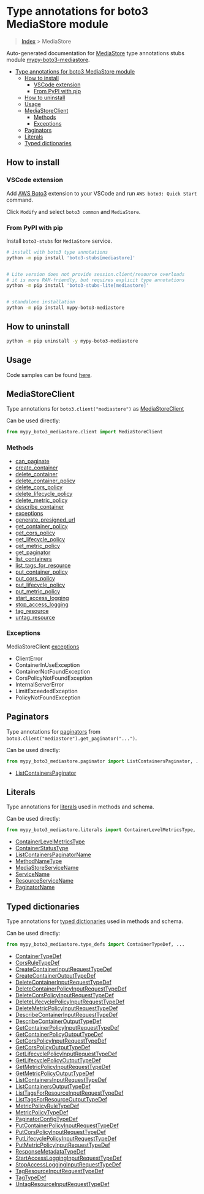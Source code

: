 <a id="type-annotations-for-boto3-mediastore-module"></a>

# Type annotations for boto3 MediaStore module

> [Index](../README.md) > MediaStore

Auto-generated documentation for
[MediaStore](https://boto3.amazonaws.com/v1/documentation/api/latest/reference/services/mediastore.html#MediaStore)
type annotations stubs module
[mypy-boto3-mediastore](https://pypi.org/project/mypy-boto3-mediastore/).

- [Type annotations for boto3 MediaStore module](#type-annotations-for-boto3-mediastore-module)
  - [How to install](#how-to-install)
    - [VSCode extension](#vscode-extension)
    - [From PyPI with pip](#from-pypi-with-pip)
  - [How to uninstall](#how-to-uninstall)
  - [Usage](#usage)
  - [MediaStoreClient](#mediastoreclient)
    - [Methods](#methods)
    - [Exceptions](#exceptions)
  - [Paginators](#paginators)
  - [Literals](#literals)
  - [Typed dictionaries](#typed-dictionaries)

<a id="how-to-install"></a>

## How to install

<a id="vscode-extension"></a>

### VSCode extension

Add
[AWS Boto3](https://marketplace.visualstudio.com/items?itemName=Boto3typed.boto3-ide)
extension to your VSCode and run `AWS boto3: Quick Start` command.

Click `Modify` and select `boto3 common` and `MediaStore`.

<a id="from-pypi-with-pip"></a>

### From PyPI with pip

Install `boto3-stubs` for `MediaStore` service.

```bash
# install with boto3 type annotations
python -m pip install 'boto3-stubs[mediastore]'


# Lite version does not provide session.client/resource overloads
# it is more RAM-friendly, but requires explicit type annotations
python -m pip install 'boto3-stubs-lite[mediastore]'


# standalone installation
python -m pip install mypy-boto3-mediastore
```

<a id="how-to-uninstall"></a>

## How to uninstall

```bash
python -m pip uninstall -y mypy-boto3-mediastore
```

<a id="usage"></a>

## Usage

Code samples can be found [here](./usage.md).

<a id="mediastoreclient"></a>

## MediaStoreClient

Type annotations for `boto3.client("mediastore")` as
[MediaStoreClient](./client.md)

Can be used directly:

```python
from mypy_boto3_mediastore.client import MediaStoreClient
```

<a id="methods"></a>

### Methods

- [can_paginate](./client.md#can_paginate)
- [create_container](./client.md#create_container)
- [delete_container](./client.md#delete_container)
- [delete_container_policy](./client.md#delete_container_policy)
- [delete_cors_policy](./client.md#delete_cors_policy)
- [delete_lifecycle_policy](./client.md#delete_lifecycle_policy)
- [delete_metric_policy](./client.md#delete_metric_policy)
- [describe_container](./client.md#describe_container)
- [exceptions](./client.md#exceptions)
- [generate_presigned_url](./client.md#generate_presigned_url)
- [get_container_policy](./client.md#get_container_policy)
- [get_cors_policy](./client.md#get_cors_policy)
- [get_lifecycle_policy](./client.md#get_lifecycle_policy)
- [get_metric_policy](./client.md#get_metric_policy)
- [get_paginator](./client.md#get_paginator)
- [list_containers](./client.md#list_containers)
- [list_tags_for_resource](./client.md#list_tags_for_resource)
- [put_container_policy](./client.md#put_container_policy)
- [put_cors_policy](./client.md#put_cors_policy)
- [put_lifecycle_policy](./client.md#put_lifecycle_policy)
- [put_metric_policy](./client.md#put_metric_policy)
- [start_access_logging](./client.md#start_access_logging)
- [stop_access_logging](./client.md#stop_access_logging)
- [tag_resource](./client.md#tag_resource)
- [untag_resource](./client.md#untag_resource)

<a id="exceptions"></a>

### Exceptions

MediaStoreClient [exceptions](./client.md#exceptions)

- ClientError
- ContainerInUseException
- ContainerNotFoundException
- CorsPolicyNotFoundException
- InternalServerError
- LimitExceededException
- PolicyNotFoundException

<a id="paginators"></a>

## Paginators

Type annotations for [paginators](./paginators.md) from
`boto3.client("mediastore").get_paginator("...")`.

Can be used directly:

```python
from mypy_boto3_mediastore.paginator import ListContainersPaginator, ...
```

- [ListContainersPaginator](./paginators.md#listcontainerspaginator)

<a id="literals"></a>

## Literals

Type annotations for [literals](./literals.md) used in methods and schema.

Can be used directly:

```python
from mypy_boto3_mediastore.literals import ContainerLevelMetricsType, ...
```

- [ContainerLevelMetricsType](./literals.md#containerlevelmetricstype)
- [ContainerStatusType](./literals.md#containerstatustype)
- [ListContainersPaginatorName](./literals.md#listcontainerspaginatorname)
- [MethodNameType](./literals.md#methodnametype)
- [MediaStoreServiceName](./literals.md#mediastoreservicename)
- [ServiceName](./literals.md#servicename)
- [ResourceServiceName](./literals.md#resourceservicename)
- [PaginatorName](./literals.md#paginatorname)

<a id="typed-dictionaries"></a>

## Typed dictionaries

Type annotations for [typed dictionaries](./type_defs.md) used in methods and
schema.

Can be used directly:

```python
from mypy_boto3_mediastore.type_defs import ContainerTypeDef, ...
```

- [ContainerTypeDef](./type_defs.md#containertypedef)
- [CorsRuleTypeDef](./type_defs.md#corsruletypedef)
- [CreateContainerInputRequestTypeDef](./type_defs.md#createcontainerinputrequesttypedef)
- [CreateContainerOutputTypeDef](./type_defs.md#createcontaineroutputtypedef)
- [DeleteContainerInputRequestTypeDef](./type_defs.md#deletecontainerinputrequesttypedef)
- [DeleteContainerPolicyInputRequestTypeDef](./type_defs.md#deletecontainerpolicyinputrequesttypedef)
- [DeleteCorsPolicyInputRequestTypeDef](./type_defs.md#deletecorspolicyinputrequesttypedef)
- [DeleteLifecyclePolicyInputRequestTypeDef](./type_defs.md#deletelifecyclepolicyinputrequesttypedef)
- [DeleteMetricPolicyInputRequestTypeDef](./type_defs.md#deletemetricpolicyinputrequesttypedef)
- [DescribeContainerInputRequestTypeDef](./type_defs.md#describecontainerinputrequesttypedef)
- [DescribeContainerOutputTypeDef](./type_defs.md#describecontaineroutputtypedef)
- [GetContainerPolicyInputRequestTypeDef](./type_defs.md#getcontainerpolicyinputrequesttypedef)
- [GetContainerPolicyOutputTypeDef](./type_defs.md#getcontainerpolicyoutputtypedef)
- [GetCorsPolicyInputRequestTypeDef](./type_defs.md#getcorspolicyinputrequesttypedef)
- [GetCorsPolicyOutputTypeDef](./type_defs.md#getcorspolicyoutputtypedef)
- [GetLifecyclePolicyInputRequestTypeDef](./type_defs.md#getlifecyclepolicyinputrequesttypedef)
- [GetLifecyclePolicyOutputTypeDef](./type_defs.md#getlifecyclepolicyoutputtypedef)
- [GetMetricPolicyInputRequestTypeDef](./type_defs.md#getmetricpolicyinputrequesttypedef)
- [GetMetricPolicyOutputTypeDef](./type_defs.md#getmetricpolicyoutputtypedef)
- [ListContainersInputRequestTypeDef](./type_defs.md#listcontainersinputrequesttypedef)
- [ListContainersOutputTypeDef](./type_defs.md#listcontainersoutputtypedef)
- [ListTagsForResourceInputRequestTypeDef](./type_defs.md#listtagsforresourceinputrequesttypedef)
- [ListTagsForResourceOutputTypeDef](./type_defs.md#listtagsforresourceoutputtypedef)
- [MetricPolicyRuleTypeDef](./type_defs.md#metricpolicyruletypedef)
- [MetricPolicyTypeDef](./type_defs.md#metricpolicytypedef)
- [PaginatorConfigTypeDef](./type_defs.md#paginatorconfigtypedef)
- [PutContainerPolicyInputRequestTypeDef](./type_defs.md#putcontainerpolicyinputrequesttypedef)
- [PutCorsPolicyInputRequestTypeDef](./type_defs.md#putcorspolicyinputrequesttypedef)
- [PutLifecyclePolicyInputRequestTypeDef](./type_defs.md#putlifecyclepolicyinputrequesttypedef)
- [PutMetricPolicyInputRequestTypeDef](./type_defs.md#putmetricpolicyinputrequesttypedef)
- [ResponseMetadataTypeDef](./type_defs.md#responsemetadatatypedef)
- [StartAccessLoggingInputRequestTypeDef](./type_defs.md#startaccesslogginginputrequesttypedef)
- [StopAccessLoggingInputRequestTypeDef](./type_defs.md#stopaccesslogginginputrequesttypedef)
- [TagResourceInputRequestTypeDef](./type_defs.md#tagresourceinputrequesttypedef)
- [TagTypeDef](./type_defs.md#tagtypedef)
- [UntagResourceInputRequestTypeDef](./type_defs.md#untagresourceinputrequesttypedef)
